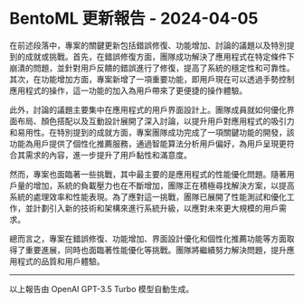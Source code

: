 # BentoML 更新報告 - 2024-04-05

在前述段落中，專案的關鍵更新包括錯誤修復、功能增加、討論的議題以及特別提到的成就或挑戰。首先，在錯誤修復方面，團隊成功解決了應用程式在特定條件下崩潰的問題，並針對用戶反饋的錯誤進行了修復，提高了系統的穩定性和可靠性。其次，在功能增加方面，專案新增了一項重要功能，即用戶現在可以透過手勢控制應用程式的操作，這一功能的加入為用戶帶來了更便捷的操作體驗。



此外，討論的議題主要集中在應用程式的用戶界面設計上。團隊成員就如何優化界面布局、顏色搭配以及互動設計展開了深入討論，以提升用戶對應用程式的吸引力和易用性。在特別提到的成就方面，專案團隊成功完成了一項關鍵功能的開發，該功能為用戶提供了個性化推薦服務，通過智能算法分析用戶偏好，為用戶呈現更符合其需求的內容，進一步提升了用戶黏性和滿意度。



然而，專案也面臨著一些挑戰，其中最主要的是應用程式的性能優化問題。隨著用戶量的增加，系統的負載壓力也在不斷增加，團隊正在積極尋找解決方案，以提高系統的處理效率和性能表現。為了應對這一挑戰，團隊已展開了性能測試和優化工作，並計劃引入新的技術和架構來進行系統升級，以應對未來更大規模的用戶需求。



總而言之，專案在錯誤修復、功能增加、界面設計優化和個性化推薦功能等方面取得了重要進展，同時也面臨著性能優化等挑戰。團隊將繼續努力解決問題，提升應用程式的品質和用戶體驗。



---



以上報告由 OpenAI GPT-3.5 Turbo 模型自動生成。